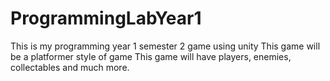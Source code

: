 # ProgrammingLabYear1

This is my programming year 1 semester 2 game using unity 
This game will be a platformer style of game 
This game will have players, enemies, collectables and much more. 
